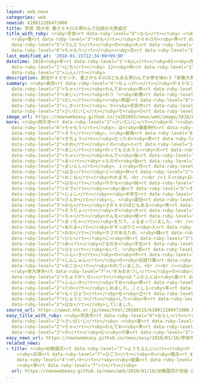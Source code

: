 ```yaml
---
layout: web_news
categories: web
newsid: k10011289471000
title: 奈良 西大寺 重さ６キロの茶わんで伝統の大茶盛式
title_with_ruby: <ruby>奈良<rt data-ruby-level="8">なら</rt></ruby> <ruby>西大寺<rt data-ruby-level="2">さいだいじ</rt></ruby>
  <ruby>重<rt data-ruby-level="3">おも</rt></ruby>さ６キロの<ruby>茶<rt data-ruby-level="2">ちゃ</rt></ruby>わんで<ruby>伝統<rt
  data-ruby-level="5">でんとう</rt></ruby>の<ruby>大<rt data-ruby-level="1">だい</rt></ruby><ruby>茶盛<rt
  data-ruby-level="6">ちゃもり</rt></ruby><ruby>式<rt data-ruby-level="3">しき</rt></ruby>
last_modified_at: '2018-01-15T12:34:00+09:00'
datetime: 2018<ruby>年<rt data-ruby-level="1">ねん</rt></ruby>01<ruby>月<rt data-ruby-level="1">がつ</rt></ruby>15<ruby>日<rt
  data-ruby-level="1">にち</rt></ruby> 12<ruby>時<rt data-ruby-level="2">じ</rt></ruby>34<ruby>分<rt
  data-ruby-level="2">ふん</rt></ruby>
description: 直径が４０センチ、重さが６キロほどもある茶わんでお茶を味わう「新春大茶盛式」が奈良市の西大寺で行われています。
summary: <ruby>直径<rt data-ruby-level="4">ちょっけい</rt></ruby>が４０センチ、<ruby>重<rt data-ruby-level="3">おも</rt></ruby>さが６キロほどもある<ruby>茶<rt
  data-ruby-level="2">ちゃ</rt></ruby>わんでお<ruby>茶<rt data-ruby-level="2">ちゃ</rt></ruby>を<ruby>味<rt
  data-ruby-level="3">あじ</rt></ruby>わう「<ruby>新春<rt data-ruby-level="2">しんしゅん</rt></ruby><ruby>大<rt
  data-ruby-level="1">だい</rt></ruby><ruby>茶盛<rt data-ruby-level="6">ちゃもり</rt></ruby><ruby>式<rt
  data-ruby-level="3">しき</rt></ruby>」が<ruby>奈良市<rt data-ruby-level="8">ならし</rt></ruby>の<ruby>西大寺<rt
  data-ruby-level="2">さいだいじ</rt></ruby>で<ruby>行<rt data-ruby-level="2">おこな</rt></ruby>われています。
image_url: https://newswebeasy.github.io/ja201801/news/web/image/2018/01/15/K10011289471_1801151253_1801151256_01_02.jpg
more: <ruby>西大寺<rt data-ruby-level="2">さいだいじ</rt></ruby>の「<ruby>大<rt data-ruby-level="1">だい</rt></ruby><ruby>茶盛<rt
  data-ruby-level="6">ちゃもり</rt></ruby>」は<ruby>鎌倉時代<rt data-ruby-level="7">かまくらじだい</rt></ruby>の<ruby>僧<rt
  data-ruby-level="7">そう</rt></ruby>、<ruby>叡尊<rt data-ruby-level="8">えいぞん</rt></ruby>が、<ruby>貴重<rt
  data-ruby-level="6">きちょう</rt></ruby>だったお<ruby>茶<rt data-ruby-level="2">ちゃ</rt></ruby>を<ruby>多<rt
  data-ruby-level="2">おお</rt></ruby>くの<ruby>人<rt data-ruby-level="1">ひと</rt></ruby>に<ruby>味<rt
  data-ruby-level="3">あじ</rt></ruby>わってもらおうと<ruby>大<rt data-ruby-level="1">おお</rt></ruby>きな<ruby>茶<rt
  data-ruby-level="2">ちゃ</rt></ruby>わんで<ruby>振<rt data-ruby-level="7">ふ</rt></ruby>る<ruby>舞<rt
  data-ruby-level="7">ま</rt></ruby>ったのが<ruby>始<rt data-ruby-level="3">はじ</rt></ruby>まりとされ、<ruby>毎年<rt
  data-ruby-level="2">まいとし</rt></ruby>、１<ruby>月<rt data-ruby-level="1">がつ</rt></ruby>や<ruby>春<rt
  data-ruby-level="2">はる</rt></ruby>と<ruby>秋<rt data-ruby-level="2">あき</rt></ruby>に<ruby>行<rt
  data-ruby-level="2">おこな</rt></ruby>われます。<br /><br />１５<ruby>日<rt data-ruby-level="1">にち</rt></ruby>は<ruby>華<rt
  data-ruby-level="7">はな</rt></ruby>やかな<ruby>振<rt data-ruby-level="7">ふ</rt></ruby>り<ruby>袖<rt
  data-ruby-level="7">そで</rt></ruby><ruby>姿<rt data-ruby-level="6">すがた</rt></ruby>の<ruby>女子<rt
  data-ruby-level="1">じょし</rt></ruby><ruby>中学生<rt data-ruby-level="1">ちゅうがくせい</rt></ruby>も<ruby>参加<rt
  data-ruby-level="4">さんか</rt></ruby>し、<ruby>直径<rt data-ruby-level="4">ちょっけい</rt></ruby>が４０センチ、<ruby>重<rt
  data-ruby-level="3">おも</rt></ruby>さが６キロほどもある<ruby>茶<rt data-ruby-level="2">ちゃ</rt></ruby>わんに、<ruby>僧侶<rt
  data-ruby-level="7">そうりょ</rt></ruby>が<ruby>大<rt data-ruby-level="1">おお</rt></ruby>きな<ruby>茶<rt
  data-ruby-level="2">ちゃ</rt></ruby>せんを<ruby>使<rt data-ruby-level="3">つか</rt></ruby>って<ruby>抹茶<rt
  data-ruby-level="7">まっちゃ</rt></ruby>をたて、ふるまっていました。<br /><br /><ruby>茶<rt data-ruby-level="2">ちゃ</rt></ruby>わんは<ruby>頭<rt
  data-ruby-level="2">あたま</rt></ruby>がすっぽりと<ruby>入<rt data-ruby-level="1">はい</rt></ruby>るほどの<ruby>大<rt
  data-ruby-level="1">おお</rt></ruby>きさがあるため、<ruby>隣<rt data-ruby-level="7">となり</rt></ruby>の<ruby>人<rt
  data-ruby-level="1">ひと</rt></ruby>に<ruby>持<rt data-ruby-level="3">も</rt></ruby>ち<ruby>上<rt
  data-ruby-level="3">あ</rt></ruby>げるのを<ruby>手伝<rt data-ruby-level="8">てつだ</rt></ruby>ってもらう<ruby>人<rt
  data-ruby-level="1">ひと</rt></ruby>もいて、<ruby>和<rt data-ruby-level="7">なご</rt></ruby>やかな<ruby>雰囲気<rt
  data-ruby-level="7">ふんいき</rt></ruby>の<ruby>中<rt data-ruby-level="1">なか</rt></ruby>、<ruby>新春<rt
  data-ruby-level="2">しんしゅん</rt></ruby>の<ruby>伝統行事<rt data-ruby-level="5">でんとうぎょうじ</rt></ruby>が<ruby>行<rt
  data-ruby-level="2">おこな</rt></ruby>われていました。<br /><br /><ruby>大阪<rt data-ruby-level="8">おおさか</rt></ruby>
  <ruby>泉大津市<rt data-ruby-level="7">いずみおおつし</rt></ruby>の<ruby>女子<rt data-ruby-level="1">じょし</rt></ruby><ruby>中学生<rt
  data-ruby-level="1">ちゅうがくせい</rt></ruby>は「ふだんとは<ruby>違<rt data-ruby-level="7">ちが</rt></ruby>う<ruby>雰囲気<rt
  data-ruby-level="7">ふんいき</rt></ruby>でお<ruby>茶<rt data-ruby-level="2">ちゃ</rt></ruby>を<ruby>楽<rt
  data-ruby-level="2">たの</rt></ruby>しめました。ことし１<ruby>年<rt data-ruby-level="1">ねん</rt></ruby>、<ruby>目標<rt
  data-ruby-level="4">もくひょう</rt></ruby>を<ruby>立<rt data-ruby-level="1">た</rt></ruby>てて<ruby>充実<rt
  data-ruby-level="7">じゅうじつ</rt></ruby>した<ruby>年<rt data-ruby-level="1">とし</rt></ruby>にしたい」と<ruby>話<rt
  data-ruby-level="2">はな</rt></ruby>していました。
source_url: https://www3.nhk.or.jp/news/html/20180115/k10011289471000.html
easy_title_with_ruby: <ruby>奈良市<rt data-ruby-level="8">ならし</rt></ruby>の<ruby>西大寺<rt
  data-ruby-level="2">さいだいじ</rt></ruby> <ruby>重<rt data-ruby-level="3">おも</rt></ruby>さ６ｋｇの<ruby>茶<rt
  data-ruby-level="2">ちゃ</rt></ruby>わんでお<ruby>茶<rt data-ruby-level="2">ちゃ</rt></ruby>を<ruby>飲<rt
  data-ruby-level="3">の</rt></ruby>む<ruby>行事<rt data-ruby-level="3">ぎょうじ</rt></ruby>
easy_news_url: https://newswebeasy.github.io/news/easy/2018/01/16/奈良市の西大寺-重さ6kgの茶わんでお茶を飲む行事
related_news:
- title: <ruby>幼稚園児<rt data-ruby-level="7">ようちえんじ</rt></ruby>が「<ruby>初釜<rt data-ruby-level="7">はつがま</rt></ruby>」
    <ruby>日頃<rt data-ruby-level="7">ひごろ</rt></ruby>の<ruby>稽古<rt data-ruby-level="7">けいこ</rt></ruby>の<ruby>成果<rt
    data-ruby-level="4">せいか</rt></ruby><ruby>披露<rt data-ruby-level="7">ひろう</rt></ruby>
    <ruby>津<rt data-ruby-level="7">つ</rt></ruby>
  url: https://newswebeasy.github.io/news/web/2018/01/10/幼稚園児が初釜-日頃の稽古の成果披露-津
...
```

